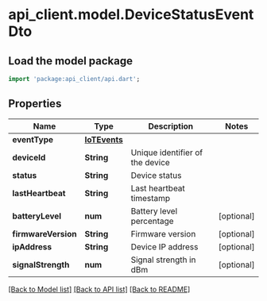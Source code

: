 # api_client.model.DeviceStatusEventDto

## Load the model package
```dart
import 'package:api_client/api.dart';
```

## Properties
Name | Type | Description | Notes
------------ | ------------- | ------------- | -------------
**eventType** | [**IoTEvents**](IoTEvents.md) |  | 
**deviceId** | **String** | Unique identifier of the device | 
**status** | **String** | Device status | 
**lastHeartbeat** | **String** | Last heartbeat timestamp | 
**batteryLevel** | **num** | Battery level percentage | [optional] 
**firmwareVersion** | **String** | Firmware version | [optional] 
**ipAddress** | **String** | Device IP address | [optional] 
**signalStrength** | **num** | Signal strength in dBm | [optional] 

[[Back to Model list]](../README.md#documentation-for-models) [[Back to API list]](../README.md#documentation-for-api-endpoints) [[Back to README]](../README.md)


